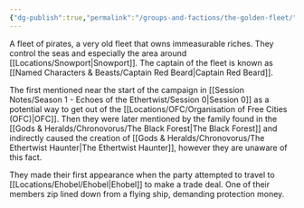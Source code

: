 ```yaml
---
{"dg-publish":true,"permalink":"/groups-and-factions/the-golden-fleet/","tags":["Groups"],"updated":"2025-01-14T21:14:00.634+00:00"}
---
```


A fleet of pirates, a very old fleet that owns immeasurable riches. They control the seas and especially the area around [[Locations/Snowport\|Snowport]]. The captain of the fleet is known as [[Named Characters & Beasts/Captain Red Beard\|Captain Red Beard]].

The first mentioned near the start of the campaign in [[Session Notes/Season 1 - Echoes of the Ethertwist/Session 0\|Session 0]] as a potential way to get out of the [[Locations/OFC/Organisation of Free Cities (OFC)\|OFC]]. Then they were later mentioned by the family found in the [[Gods & Heralds/Chronovorus/The Black Forest\|The Black Forest]] and indirectly caused the creation of [[Gods & Heralds/Chronovorus/The Ethertwist Haunter\|The Ethertwist Haunter]], however they are unaware of this fact.

They made their first appearance when the party attempted to travel to [[Locations/Ehobel/Ehobel\|Ehobel]] to make a trade deal. One of their members zip lined down from a flying ship, demanding protection money. 